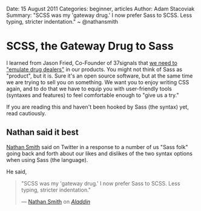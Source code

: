 Date: 15 August 2011
Categories: beginner, articles
Author: Adam Stacoviak
Summary: "SCSS was my 'gateway drug.' I now prefer Sass to SCSS. Less typing, stricter indentation." ~ @nathansmith

# SCSS, the Gateway Drug to Sass

I learned from Jason Fried, Co-Founder of 37signals that [we need to "emulate drug dealers"](http://bigthink.com/ideas/18520) in our products. You might not think of Sass as "product", but it is. Sure it's an open source software, but at the same time we are trying to sell you on something. We want you to enjoy writing CSS again, and to do that we have to equip you with user-friendly tools (syntaxes and features) to feel comfortable enough to "give us a try."

If you are reading this and haven't been hooked by Sass (the syntax) yet, read cautiously.

## Nathan said it best

[Nathan Smith](http://sonspring.com/) said on Twitter in a response to a number of us "Sass folk" going back and forth about our likes and dislikes of the two syntax options when using Sass (the language).

He said,

<blockquote cite="https://twitter.com/nathansmith/status/102814908864921600">
<p>"SCSS was my 'gateway drug.' I now prefer Sass to SCSS. Less typing, stricter indentation."</p>
<footer>— <a href="https://twitter.com/nathansmith/status/102814908864921600">Nathan Smith</a> on <cite><a href="https://twitter.com/">Aladdin</a></cite></footer>
</blockquote>